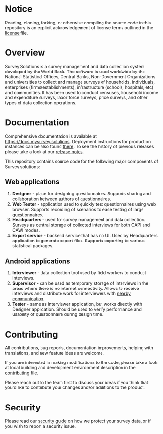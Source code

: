 
# Notice

Reading, cloning, forking, or otherwise compiling the source code in this repository is an explicit acknowledgement of license terms outlined in the [license](https://github.com/surveysolutions/surveysolutions/blob/master/LICENSE.md) file.
# Overview

Survey Solutions is a survey management and data collection system developed by the World Bank. The software is used worldwide by the National Statistical Offices, Central Banks, Non-Government Organizations and universities to collect and manage surveys of households, individuals, enterprises (firms/establishments), infrastructure (schools, hospitals, etc) and communities. It has been used to conduct censuses, household income and expenditure surveys, labor force surveys, price surveys, and other types of data collection operations.

# Documentation
Comprehensive documentation is available at https://docs.mysurvey.solutions. Deployment instructions for production instances can be also found [there](https://docs.mysurvey.solutions/headquarters/config/server-setup/). To see the history of previous releases please take a look at our [release notes](https://docs.mysurvey.solutions/release-notes/).

This repository contains source code for the following major components of Survey solutions:

## Web applications

1. **Designer** - place for designing questionnaires. Supports sharing and collaboration between authors of questionnaires.
1. **Web Tester** - application used to quickly test questionnaires using web browser. Supports recording of scenarios to ease testing of large questionnaires.
1. **Headquarters** - used for survey management and data collection. Surveys as central storage of collected interviews for both CAPI and CAWI modes.
1. **Export service** - backend service that has no UI. Used by Headquarters application to generate export files. Supports exporting to various statistical packages.

## Android applications

1. **Interviewer** - data collection tool used by field workers to conduct interviews.
1. **Supervisor** - can be used as temporary storage of interviews in the areas where there is no internet connectivity. Allows to receive interviews and distribute work for interviewers with [nearby communication](https://developers.google.com/nearby).
1. **Tester** - same as interviewer application, but works directly with Designer application. Should be used to verify performance and usability of questionnaire during design time.

# Contributing
All contributions, bug reports, documentation improvements, helping with translations, and new feature ideas are welcome.

If you are interested in making modifications to the code, please take a look at local building and development environment description in the [contributing](CONTRIBUTING.md) file.

Please reach out to the team first to discuss your ideas if you think that you'd like to contribute your changes and/or additions to the product.

# Security

Please read our [security guide](SECURITY.md) on how we protect your survey data, or if you wish to report a security issue.